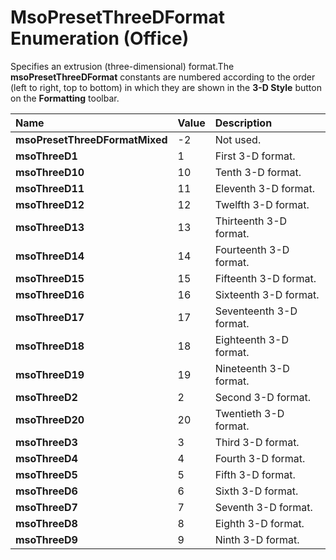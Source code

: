 
# MsoPresetThreeDFormat Enumeration (Office)

Specifies an extrusion (three-dimensional) format.The  **msoPresetThreeDFormat** constants are numbered according to the order (left to right, top to bottom) in which they are shown in the **3-D Style** button on the **Formatting** toolbar.



|**Name**|**Value**|**Description**|
|:-----|:-----|:-----|
|**msoPresetThreeDFormatMixed**|-2|Not used.|
|**msoThreeD1**|1|First 3-D format.|
|**msoThreeD10**|10|Tenth 3-D format.|
|**msoThreeD11**|11|Eleventh 3-D format.|
|**msoThreeD12**|12|Twelfth 3-D format.|
|**msoThreeD13**|13|Thirteenth 3-D format.|
|**msoThreeD14**|14|Fourteenth 3-D format.|
|**msoThreeD15**|15|Fifteenth 3-D format.|
|**msoThreeD16**|16|Sixteenth 3-D format.|
|**msoThreeD17**|17|Seventeenth 3-D format.|
|**msoThreeD18**|18|Eighteenth 3-D format.|
|**msoThreeD19**|19|Nineteenth 3-D format.|
|**msoThreeD2**|2|Second 3-D format.|
|**msoThreeD20**|20|Twentieth 3-D format.|
|**msoThreeD3**|3|Third 3-D format.|
|**msoThreeD4**|4|Fourth 3-D format.|
|**msoThreeD5**|5|Fifth 3-D format.|
|**msoThreeD6**|6|Sixth 3-D format.|
|**msoThreeD7**|7|Seventh 3-D format.|
|**msoThreeD8**|8|Eighth 3-D format.|
|**msoThreeD9**|9|Ninth 3-D format.|
